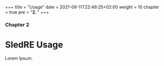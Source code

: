 +++
title = "Usage"
date = 2021-09-11T22:46:25+02:00
weight = 10
chapter = true
pre = "<b>2. </b>"
+++

### Chapter 2

# SledRE Usage

Lorem Ipsum.